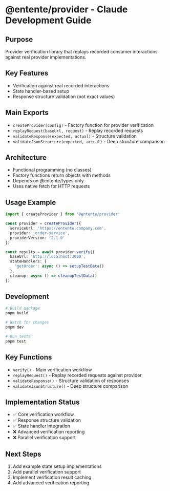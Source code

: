 # @entente/provider - Claude Development Guide

## Purpose
Provider verification library that replays recorded consumer interactions against real provider implementations.

## Key Features
- Verification against real recorded interactions
- State handler-based setup
- Response structure validation (not exact values)

## Main Exports
- `createProvider(config)` - Factory function for provider verification
- `replayRequest(baseUrl, request)` - Replay recorded requests
- `validateResponse(expected, actual)` - Structure validation
- `validateJsonStructure(expected, actual)` - Deep structure comparison

## Architecture
- Functional programming (no classes)
- Factory functions return objects with methods
- Depends on @entente/types only
- Uses native fetch for HTTP requests

## Usage Example
```typescript
import { createProvider } from '@entente/provider'

const provider = createProvider({
  serviceUrl: 'https://entente.company.com',
  provider: 'order-service',
  providerVersion: '2.1.0'
})

const results = await provider.verify({
  baseUrl: 'http://localhost:3000',
  stateHandlers: {
    'getOrder': async () => setupTestData()
  },
  cleanup: async () => cleanupTestData()
})
```

## Development
```bash
# Build package
pnpm build

# Watch for changes
pnpm dev

# Run tests
pnpm test
```

## Key Functions
- `verify()` - Main verification workflow
- `replayRequest()` - Replay recorded requests against provider
- `validateResponse()` - Structure validation of responses
- `validateJsonStructure()` - Deep structure comparison

## Implementation Status
- ✅ Core verification workflow
- ✅ Response structure validation
- ✅ State handler integration
- ❌ Advanced verification reporting
- ❌ Parallel verification support

## Next Steps
1. Add example state setup implementations
2. Add parallel verification support
3. Implement verification result caching
4. Add advanced verification reporting